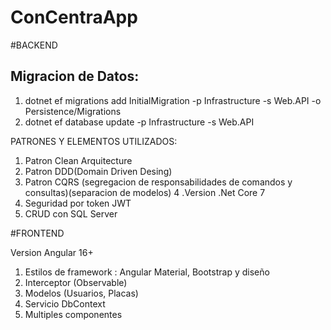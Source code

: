 # ConCentraApp

#BACKEND 
## Migracion de Datos:
1. dotnet ef migrations add InitialMigration -p Infrastructure -s Web.API -o Persistence/Migrations
2. dotnet ef database update -p Infrastructure -s Web.API

PATRONES Y ELEMENTOS UTILIZADOS:
1. Patron Clean Arquitecture
2. Patron DDD(Domain Driven Desing)
3. Patron CQRS (segregacion de responsabilidades de comandos y consultas)(separacion de modelos)
4 .Version .Net Core 7
5. Seguridad por token JWT
6. CRUD con SQL Server

#FRONTEND

Version Angular 16+
1. Estilos de framework : Angular Material, Bootstrap y diseño
2. Interceptor (Observable)
3. Modelos (Usuarios, Placas)
4. Servicio DbContext
5. Multiples componentes
